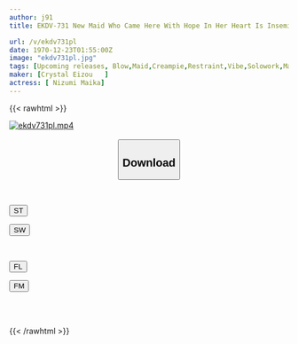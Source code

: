 ```yaml
---
author: j91
title: EKDV-731 New Maid Who Came Here With Hope In Her Heart Is Inseminated And Convulsively Treated From Morning Until Night. She Is Raped To The Point Where She Wants To Cry By A Man Who Feels Nothing But Disgust... Maika Nissumi

url: /v/ekdv731pl
date: 1970-12-23T01:55:00Z
image: "ekdv731pl.jpg"
tags: [Upcoming releases, Blow,Maid,Creampie,Restraint,Vibe,Solowork,Masturbation,Cunnilingus,Cowgirl,Facials,Electric Massager,Squirting,69,Shaved,Deep Throating,Submissive Woman,Spanking,Back	]
maker: [Crystal Eizou   ]
actress: [ Nizumi Maika]
---
```



{{< rawhtml >}}

<div class="video" data-videoid="pending_link_2.html">
    <a href="javascript:;">
        <img src="/v/ekdv731pl/ekdv731pl.jpg" width="WIDTH" height="HEIGHT" alt="ekdv731pl.mp4" loading="lazy">
    </a>
</div>

<script type="text/javascript" src="https://j91.asia/asset/on-demand-pend.js"></script>

<br>
  <link rel="stylesheet" href="https://j91.asia/asset/bs5.css">
  
  <center>
  <button class="btn btn-primary" type="button" data-bs-toggle="collapse" data-bs-target=".multi-collapse" aria-expanded="false" aria-controls="multiCollapseExample1 multiCollapseExample2"><h2>Download</h2></button></center>
</p>
<div class="row">
  <div class="col">
    <div class="collapse multi-collapse" id="multiCollapseExample1">
      <div class="card card-body">
	      	      <br>
<div class="buttons">  
<p><a href="https://j91.asia/pending_link_2.html" target="_blank"><button class="btn-hover color-3"><i class="fa fa-download"></i> ST</button></a></p>
<p><a href="https://j91.asia/pending_link_2.html" target="_blank"><button class="btn-hover color-2"><i class="fa fa-download"></i> SW</button></a></p></div>
    </div>
  </div>
</div>
  <div class="col">
    <div class="collapse multi-collapse" id="multiCollapseExample2">
      <div class="card card-body">
	      <br>
<div class="buttons">
<p><a href="https://j91.asia/pending_link_2.html" target="_blank"><button class="btn-hover color-9"><i class="fa fa-download"></i> FL</button></a></p>
<p><a href="https://j91.asia/pending_link_2.html" target="_blank"><button class="btn-hover color-8"><i class="fa fa-download"></i> FM</button></a></p></div>
<br><br>
      </div>
    </div>
  </div>
</div>

{{< /rawhtml >}}